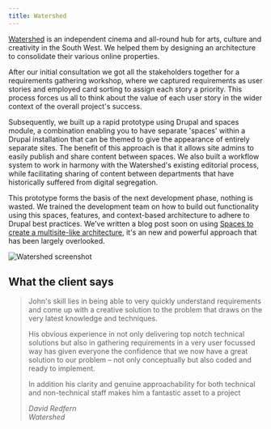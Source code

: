 ```yaml
---
title: Watershed
---
```


[Watershed](http://www.watershed.co.uk/) is an independent cinema and all-round hub for arts, culture and creativity in the South West. We helped them by designing an architecture to consolidate their various online properties. 

After our initial consultation we got all the stakeholders together for a requirements gathering workshop, where we captured requirements as user stories and employed card sorting to assign each story a priority. This process forces us all to think about the value of each user story in the wider context of the overall project's success. 

Subsequently, we built up a rapid prototype using Drupal and spaces module, a combination enabling you to have separate 'spaces' within a Drupal installation that can be themed to give the appearance of entirely separate sites. The benefit of this approach is that it allows site admins to easily publish and share content between spaces. We also built a workflow system to work in harmony with the Watershed's existing editorial process, while facilitating sharing of content between departments that have historically suffered from digital segregation. 

This prototype forms the basis of the next development phase, nothing is wasted. We trained the development team on how to build out functionality using this spaces, features, and context-based architecture to adhere to Drupal best practices. We've written a blog post soon on using [Spaces to create a multisite-like architecture](/blog/spaces-module-drupal-multi-site-alternative), it's an new and powerful approach that has been largely overlooked.

![Watershed screenshot](/images/iMac_watershed.png) 

## What the client says

> John's skill lies in being able to very quickly understand requirements and come up with a creative solution to the problem that draws on the very latest knowledge and techniques.
> 
> His obvious experience in not only delivering top notch technical solutions but also in gathering requirements in a very user focussed way has given everyone the confidence that we now have a great solution to our problem – not only conceptually but also coded and ready to implement.
> 
> In addition his clarity and genuine approachability for both technical and non-technical staff makes him a fantastic asset to a project
> 
> <cite>David Redfern  
> Watershed</cite>